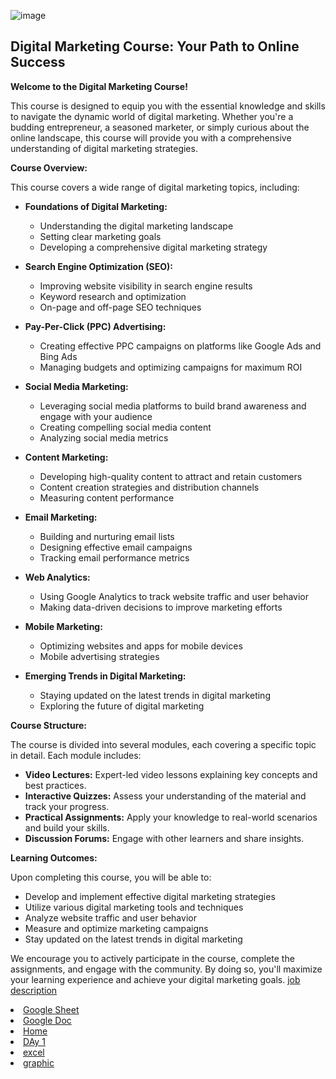 



![image](https://github.com/user-attachments/assets/2bfea0ce-de90-4e9b-a9f1-fd491d043a51)






## Digital Marketing Course: Your Path to Online Success

**Welcome to the Digital Marketing Course!**

This course is designed to equip you with the essential knowledge and skills to navigate the dynamic world of digital marketing. Whether you're a budding entrepreneur, a seasoned marketer, or simply curious about the online landscape, this course will provide you with a comprehensive understanding of digital marketing strategies.

**Course Overview:**

This course covers a wide range of digital marketing topics, including:

* **Foundations of Digital Marketing:**
   * Understanding the digital marketing landscape
   * Setting clear marketing goals
   * Developing a comprehensive digital marketing strategy

* **Search Engine Optimization (SEO):**
   * Improving website visibility in search engine results
   * Keyword research and optimization
   * On-page and off-page SEO techniques

* **Pay-Per-Click (PPC) Advertising:**
   * Creating effective PPC campaigns on platforms like Google Ads and Bing Ads
   * Managing budgets and optimizing campaigns for maximum ROI

* **Social Media Marketing:**
   * Leveraging social media platforms to build brand awareness and engage with your audience
   * Creating compelling social media content
   * Analyzing social media metrics

* **Content Marketing:**
   * Developing high-quality content to attract and retain customers
   * Content creation strategies and distribution channels
   * Measuring content performance

* **Email Marketing:**
   * Building and nurturing email lists
   * Designing effective email campaigns
   * Tracking email performance metrics

* **Web Analytics:**
   * Using Google Analytics to track website traffic and user behavior
   * Making data-driven decisions to improve marketing efforts

* **Mobile Marketing:**
   * Optimizing websites and apps for mobile devices
   * Mobile advertising strategies

* **Emerging Trends in Digital Marketing:**
   * Staying updated on the latest trends in digital marketing
   * Exploring the future of digital marketing

**Course Structure:**

The course is divided into several modules, each covering a specific topic in detail. Each module includes:

* **Video Lectures:** Expert-led video lessons explaining key concepts and best practices.
* **Interactive Quizzes:** Assess your understanding of the material and track your progress.
* **Practical Assignments:** Apply your knowledge to real-world scenarios and build your skills.
* **Discussion Forums:** Engage with other learners and share insights.

**Learning Outcomes:**

Upon completing this course, you will be able to:

* Develop and implement effective digital marketing strategies
* Utilize various digital marketing tools and techniques
* Analyze website traffic and user behavior
* Measure and optimize marketing campaigns
* Stay updated on the latest trends in digital marketing

We encourage you to actively participate in the course, complete the assignments, and engage with the community. By doing so, you'll maximize your learning experience and achieve your digital marketing goals.
<a href="job.html">job description</a>
<li><a href="Digital Marketing (1).xlsx"> Google Sheet</a></li>
<li><a href="digital marketing career 2024.docx">Google Doc</a></li>
<li><a href="intex.html">Home</a></li>
<li><a href="intro.html">DAy 1</a></li>
<li><a href="excel_svg.html">excel</a></li>
<li><a href="graphic-design-tools.html">graphic</a></li>


